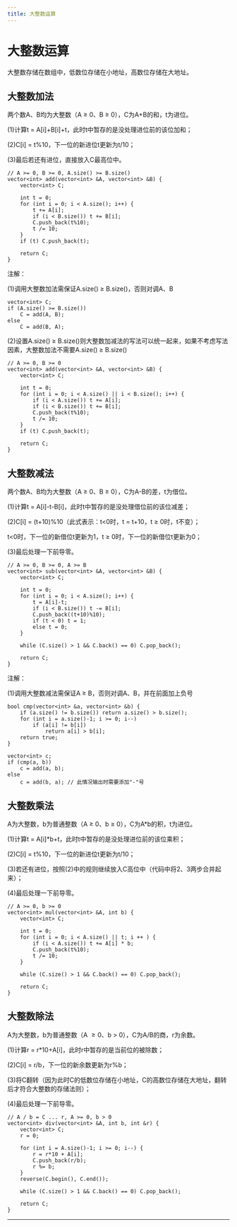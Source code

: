 ```yaml
---
title: 大整数运算
---
```


# 大整数运算

<script type="text/javascript" src="/include/head.js"></script>

大整数存储在数组中，低数位存储在小地址，高数位存储在大地址。

## 大整数加法

两个数A、B均为大整数（A $\geqslant$ 0、B $\geqslant$ 0），C为A+B的和，t为进位。

(1)计算t = A[i]+B[i]+t，此时t中暂存的是没处理进位前的该位加和；

(2)C[i] = t%10，下一位的新进位t更新为t/10；

(3)最后若还有进位，直接放入C最高位中。

```
// A >= 0, B >= 0, A.size() >= B.size()
vector<int> add(vector<int> &A, vector<int> &B) {
    vector<int> C;

    int t = 0;
    for (int i = 0; i < A.size(); i++) {
        t += A[i];
        if (i < B.size()) t += B[i];
        C.push_back(t%10);
        t /= 10;
    }
    if (t) C.push_back(t);

    return C;
}
```

注解：

(1)调用大整数加法需保证A.size() $\geqslant$ B.size()，否则对调A、B

```
vector<int> C;
if (A.size() >= B.size())
    C = add(A, B);
else
    C = add(B, A);
```

(2)设置A.size() $\geqslant$ B.size()则大整数加减法的写法可以统一起来，如果不考虑写法因素，大整数加法不需要A.size() $\geqslant$ B.size()

```
// A >= 0, B >= 0
vector<int> add(vector<int> &A, vector<int> &B) {
    vector<int> C;

    int t = 0;
    for (int i = 0; i < A.size() || i < B.size(); i++) {
        if (i < A.size()) t += A[i];
        if (i < B.size()) t += B[i];
        C.push_back(t%10);
        t /= 10;
    }
    if (t) C.push_back(t);

    return C;
}
```

## 大整数减法

两个数A、B均为大整数（A $\geqslant$ 0、B $\geqslant$ 0），C为A-B的差，t为借位。

(1)计算t = A[i]-t-B[i]，此时t中暂存的是没处理借位前的该位减差；

(2)C[i] = (t+10)%10（此式表示：t<0时，t = t+10，t $\geqslant$ 0时，t不变）；

t<0时，下一位的新借位t更新为1，t $\geqslant$ 0时，下一位的新借位t更新为0；

(3)最后处理一下前导零。

```
// A >= 0, B >= 0, A >= B
vector<int> sub(vector<int> &A, vector<int> &B) {
    vector<int> C;

    int t = 0;
    for (int i = 0; i < A.size(); i++) {
        t = A[i]-t;
        if (i < B.size()) t -= B[i];
        C.push_back((t+10)%10);
        if (t < 0) t = 1;
        else t = 0;
    }

    while (C.size() > 1 && C.back() == 0) C.pop_back();
    
    return C;
}
```

注解：

(1)调用大整数减法需保证A $\geqslant$ B，否则对调A、B，并在前面加上负号

```
bool cmp(vector<int> &a, vector<int> &b) {
    if (a.size() != b.size()) return a.size() > b.size();
    for (int i = a.size()-1; i >= 0; i--)
        if (a[i] != b[i])
            return a[i] > b[i];
    return true;
}

vector<int> c;
if (cmp(a, b))
    c = add(a, b);
else
    c = add(b, a); // 此情况输出时需要添加"-"号
```

## 大整数乘法

A为大整数，b为普通整数（A $\geqslant$ 0、b $\geqslant$ 0），C为A*b的积，t为进位。

(1)计算t = A[i]*b+t，此时t中暂存的是没处理进位前的该位乘积；

(2)C[i] = t%10，下一位的新进位t更新为t/10；

(3)若还有进位，按照(2)中的规则继续放入C高位中（代码中将2、3两步合并起来）；

(4)最后处理一下前导零。

```
// A >= 0, b >= 0
vector<int> mul(vector<int> &A, int b) {
    vector<int> C;

    int t = 0;
    for (int i = 0; i < A.size() || t; i ++ ) {
        if (i < A.size()) t += A[i] * b;
        C.push_back(t%10);
        t /= 10;
    }

    while (C.size() > 1 && C.back() == 0) C.pop_back();

    return C;
}
```

## 大整数除法

A为大整数，b为普通整数（A $\geqslant 0$、b $>$ 0），C为A/B的商，r为余数。

(1)计算r = r*10+A[i]，此时r中暂存的是当前位的被除数；

(2)C[i] = r/b，下一位的新余数更新为r%b；

(3)将C翻转（因为此时C的低数位存储在小地址，C的高数位存储在大地址，翻转后才符合大整数的存储法则）；

(4)最后处理一下前导零。

```
// A / b = C ... r, A >= 0, b > 0
vector<int> div(vector<int> &A, int b, int &r) {
    vector<int> C;
    r = 0;

    for (int i = A.size()-1; i >= 0; i--) {
        r = r*10 + A[i];
        C.push_back(r/b);
        r %= b;
    }
    reverse(C.begin(), C.end());

    while (C.size() > 1 && C.back() == 0) C.pop_back();

    return C;
}
```

---

<script type="text/javascript" src="/include/tail.js"></script>
